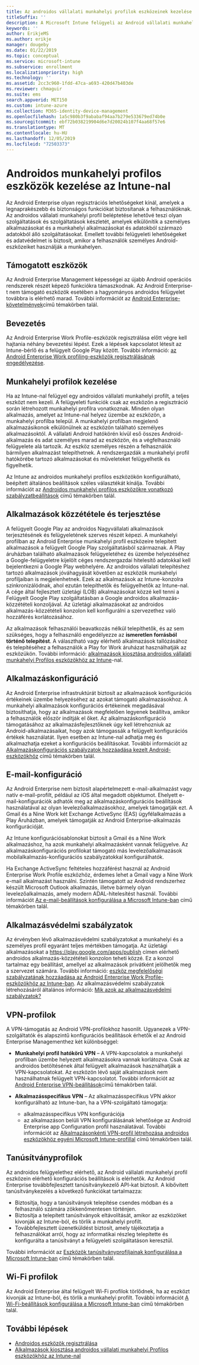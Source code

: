 ```yaml
---
title: Az androidos vállalati munkahelyi profilok eszközeinek kezelése Microsoft Intune
titleSuffix: ''
description: A Microsoft Intune felügyeli az Android vállalati munkahelyi profilok eszközeit, így további felügyeleti lehetőségeket és adatvédelmet biztosíthat, amikor a felhasználók személyes Android-eszközeiket használják a munkahelyen.
keywords: ''
author: ErikjeMS
ms.author: erikje
manager: dougeby
ms.date: 01/22/2019
ms.topic: conceptual
ms.service: microsoft-intune
ms.subservice: enrollment
ms.localizationpriority: high
ms.technology: ''
ms.assetid: 2cc3c960-1fdd-47ca-a693-420d47b403de
ms.reviewer: chmaguir
ms.suite: ems
search.appverid: MET150
ms.custom: intune-azure
ms.collection: M365-identity-device-management
ms.openlocfilehash: 1a5c980b3f9ababaf94aa7b279e533679ed74b0e
ms.sourcegitcommit: ebf72b038219904d6e7d20024b107f4aa68f57e6
ms.translationtype: MT
ms.contentlocale: hu-HU
ms.lasthandoff: 12/05/2019
ms.locfileid: "72503373"
---
```

# <a name="manage-android-work-profile-devices-with-intune"></a>Androidos munkahelyi profilos eszközök kezelése az Intune-nal

Az Android Enterprise olyan regisztrációs lehetőségeket kínál, amelyek a legnaprakészebb és biztonságos funkciókat biztosítanak a felhasználóknak. Az androidos vállalati munkahelyi profil beléptetése lehetővé teszi olyan szolgáltatások és szolgáltatások készletét, amelyek elkülönítik a személyes alkalmazásokat és a munkahelyi alkalmazásokat és adatokból származó adatokból álló szolgáltatásokat. Emellett további felügyeleti lehetőségeket és adatvédelmet is biztosít, amikor a felhasználók személyes Android-eszközeiket használják a munkahelyen. 

## <a name="supported-devices"></a>Támogatott eszközök

Az Android Enterprise Management képességei az újabb Android operációs rendszerek részét képező funkciókra támaszkodnak. Az Android Enterprise-t nem támogató eszközök esetében a hagyományos androidos felügyelet továbbra is elérhető marad. További információt az [Android Enterprise-követelmények](https://support.google.com/work/android/answer/6174145?hl=en&ref_topic=6151012)című témakörben talál.

## <a name="onboarding"></a>Bevezetés

Az Android Enterprise Work Profile-eszközök regisztrálása előtt végre kell hajtania néhány bevezetési lépést. Ezek a lépések kapcsolatot létesít az Intune-bérlő és a felügyelt Google Play között. További információ: [az Android Enterprise Work profiling-eszközök regisztrálásának engedélyezése](android-work-profile-enroll.md).

## <a name="work-profile-management"></a>Munkahelyi profilok kezelése

Ha az Intune-nal felügyel egy androidos vállalati munkahelyi profilt, a teljes eszközt nem kezeli. A felügyeleti funkciók csak az eszközön a regisztráció során létrehozott munkahelyi profilra vonatkoznak. Minden olyan alkalmazás, amelyet az Intune-nal helyez üzembe az eszközön, a munkahelyi profilba települ. A munkahelyi profilban megjelenő alkalmazásikonok elkülönülnek az eszközön található személyes alkalmazásoktól. A vállalati Android hatókörén kívül eső összes Android-alkalmazás és adat személyes marad az eszközön, és a végfelhasználó felügyelete alá tartozik. Az eszköz személyes részén a felhasználók bármilyen alkalmazást telepíthetnek. A rendszergazdák a munkahelyi profil hatókörébe tartozó alkalmazásokat és műveleteket felügyelhetik és figyelhetik.

Az Intune az androidos munkahelyi profilos eszközökön konfigurálható, beépített általános beállítások széles választékát kínálja. További információt az [Androidos munkahelyi profilos eszközökre vonatkozó szabályzatbeállítások](../protect/compliance-policy-create-android-for-work.md) című témakörben talál.

## <a name="app-publishing-and-distribution"></a>Alkalmazások közzététele és terjesztése

A felügyelt Google Play az androidos Nagyvállalati alkalmazások terjesztésének és felügyeletének szerves részét képezi. A munkahelyi profilban az Android Enterprise munkahelyi profil eszközeire telepített alkalmazások a felügyelt Google Play szolgáltatásból származnak. A Play áruházban található alkalmazások felügyeletéhez és üzembe helyezéséhez a Google-felügyeletre kijelölt céges rendszergazdai hitelesítő adatokkal kell bejelentkezni a Google Play webhelyére. Az androidos vállalati telepítéshez tartozó alkalmazások jóváhagyását követően az eszközök munkahelyi profiljaiban is megjelenhetnek. Ezek az alkalmazások az Intune-konzolra szinkronizálódnak, ahol ezután telepíthetők és felügyelhetők az Intune-nal. A cége által fejlesztett üzletági (LOB) alkalmazásokat közzé kell tenni a Felügyelt Google Play szolgáltatásban a Google androidos alkalmazás-közzétételi konzoljával. Az üzletági alkalmazásokat az androidos alkalmazás-közzétételi konzolon kell konfigurálni a szervezethez való hozzáférés korlátozásához.

Az alkalmazások felhasználói beavatkozás nélkül telepíthetők, és az sem szükséges, hogy a felhasználó engedélyezze az **ismeretlen forrásból történő telepítést**. A választható vagy elérhető alkalmazások tallózásához és telepítéséhez a felhasználók a Play for Work áruházat használhatják az eszközükön. További információ: [alkalmazások kiosztása androidos vállalati munkahelyi Profilos eszközökhöz az Intune](../apps/apps-add-android-for-work.md)-nal.

## <a name="app-configuration"></a>Alkalmazáskonfiguráció

Az Android Enterprise infrastruktúrát biztosít az alkalmazások konfigurációs értékeinek üzembe helyezéséhez az azokat támogató alkalmazásokhoz. A munkahelyi alkalmazások konfigurációs értékeinek megadásával biztosíthatja, hogy az alkalmazások megfelelően legyenek beállítva, amikor a felhasználók először indítják el őket. Az alkalmazáskonfiguráció támogatásához az alkalmazásfejlesztőknek úgy kell létrehozniuk az Android-alkalmazásaikat, hogy azok támogassák a felügyelt konfigurációs értékek használatát. Ilyen esetben az Intune-nal adhatja meg és alkalmazhatja ezeket a konfigurációs beállításokat. További információt az [Alkalmazáskonfigurációs szabályzatok hozzáadása kezelt Android-eszközökhöz](../apps/app-configuration-policies-use-android.md) című témakörben talál.

## <a name="email-configuration"></a>E-mail-konfiguráció

Az Android Enterprise nem biztosít alapértelmezett e-mail-alkalmazást vagy natív e-mail-profilt, például az iOS által megadott objektumot. Ehelyett e-mail-konfigurációk adhatók meg az alkalmazáskonfigurációs beállítások használatával az olyan levelezőalkalmazásokhoz, amelyek támogatják ezt. A Gmail és a Nine Work két Exchange ActiveSync (EAS) ügyfélalkalmazás a Play Áruházban, amelyek támogatják az Android Enterprise-alkalmazás konfigurációját.

Az Intune konfigurációsablonokat biztosít a Gmail és a Nine Work alkalmazáshoz, ha azok munkahelyi alkalmazásként vannak felügyelve. Az alkalmazáskonfigurációs profilokat támogató más levelezőalkalmazások mobilalkalmazás-konfigurációs szabályzatokkal konfigurálhatók.

Ha Exchange ActiveSync feltételes hozzáférést használ az Android Enterprise Work Profile eszközhöz, érdemes lehet a Gmail vagy a Nine Work e-mail alkalmazást használni. Szintén támogatott az Android rendszerhez készült Microsoft Outlook alkalmazás, illetve bármely olyan levelezőalkalmazás, amely modern ADAL-hitelesítést használ. További információt [Az e-mail-beállítások konfigurálása a Microsoft Intune-ban](../configuration/email-settings-configure.md) című témakörben talál.

## <a name="app-protection-policies"></a>Alkalmazásvédelmi szabályzatok

Az érvényben lévő alkalmazásvédelmi szabályzatokat a munkahelyi és a személyes profil egyaránt teljes mértékben támogatja. Az üzletági alkalmazásokat a https://play.google.com/apps/publish címen elérhető androidos alkalmazás-közzétételi konzolon teheti közzé. Ez a konzol tartalmaz egy beállítást, amellyel az alkalmazások privátként jelölhetők meg a szervezet számára. További információ: [eszköz megfelelőségi szabályzatának hozzáadása az Android Enterprise Work Profile-eszközökhöz az Intune-ban](../protect/compliance-policy-create-android-for-work.md). Az alkalmazásvédelmi szabályzatok létrehozásáról általános információ: [Mik azok az alkalmazásvédelmi szabályzatok?](../apps/app-protection-policy.md)

## <a name="vpn-profiles"></a>VPN-profilok

A VPN-támogatás az Android VPN-profilokhoz hasonlít. Ugyanezek a VPN-szolgáltatók és alapszintű konfigurációs beállítások érhetők el az Android Enterprise Managementhez két különbséggel:

- **Munkahelyi profil hatókörű VPN** – A VPN-kapcsolatok a munkahelyi profilban üzembe helyezett alkalmazásokra vannak korlátozva. Csak az androidos betöltésének által felügyelt alkalmazások használhatják a VPN-kapcsolatokat. Az eszközön lévő saját alkalmazások nem használhatnak felügyelt VPN-kapcsolatot. További információt az [Android Enterprise VPN-beállítások](../configuration/vpn-settings-android-enterprise.md)című témakörben talál.

- **Alkalmazásspecifikus VPN** – Az alkalmazásspecifikus VPN akkor konfigurálható az Intune-ban, ha a VPN-szolgáltató támogatja:
  - alkalmazásspecifikus VPN konfigurációja
  - az alkalmazáson belüli VPN konfigurálásának lehetősége az Android Enterprise app Configuration profil használatával.
  További információt az [Alkalmazásonkénti VPN-profil létrehozása androidos eszközökhöz egyéni Microsoft Intune-profillal](../configuration/android-pulse-secure-per-app-vpn.md) című témakörben talál.

## <a name="certificate-profiles"></a>Tanúsítványprofilok

Az androidos felügyelethez elérhető, az Android vállalati munkahelyi profil eszközein elérhető konfigurációs beállítások is elérhetők. Az Android Enterprise továbbfejlesztett tanúsítványkezelő API-kat biztosít. A kibővített tanúsítványkezelés a következő funkciókat tartalmazza:

- Biztosítja, hogy a tanúsítványok telepítése csendes módban és a felhasználó számára zökkenőmentesen történjen.
- Biztosítja a telepített tanúsítványok eltávolítását, amikor az eszközöket kivonják az Intune-ból, és törlik a munkahelyi profilt.
- Továbbfejlesztett üzenetküldést biztosít, amely tájékoztatja a felhasználókat arról, hogy az informatikai részleg telepítette és konfigurálta a tanúsítványt a felügyeleti szolgáltatáson keresztül.

További információt az [Eszközök tanúsítványprofiljainak konfigurálása a Microsoft Intune-ban](../protect/certificates-configure.md) című témakörben talál.

## <a name="wi-fi-profiles"></a>Wi-Fi profilok

Az Android Enterprise által felügyelt Wi-Fi profilok törlődnek, ha az eszközt kivonják az Intune-ból, és törlik a munkahelyi profilt. További információt [A Wi-Fi-beállítások konfigurálása a Microsoft Intune-ban](../configuration/wi-fi-settings-configure.md) című témakörben talál.

## <a name="next-steps"></a>További lépések
- [Androidos eszközök regisztrálása](android-enroll.md)
- [Alkalmazások kiosztása androidos vállalati munkahelyi Profilos eszközökhöz az Intune-nal](../apps/apps-add-android-for-work.md)
